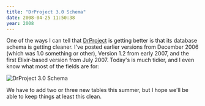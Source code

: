 ```yaml
---
title: "DrProject 3.0 Schema"
date: 2008-04-25 11:50:38
year: 2008
---
```

One of the ways I can tell that <a href="http://www.drproject.org">DrProject</a> is getting better is that its database schema is getting cleaner.  I've posted earlier versions from December 2006 (which was 1.0 something or other), Version 1.2 from early 2007, and the first Elixir-based version from July 2007. Today's is much tidier, and I even know what most of the fields are for:

<img src="{{'/files/2008/04/drp_30_schema.jpg' | relative_url}}" alt="DrProject 3.0 Schema" />

We have to add two or three new tables this summer, but I hope we'll be able to keep things at least this clean.
